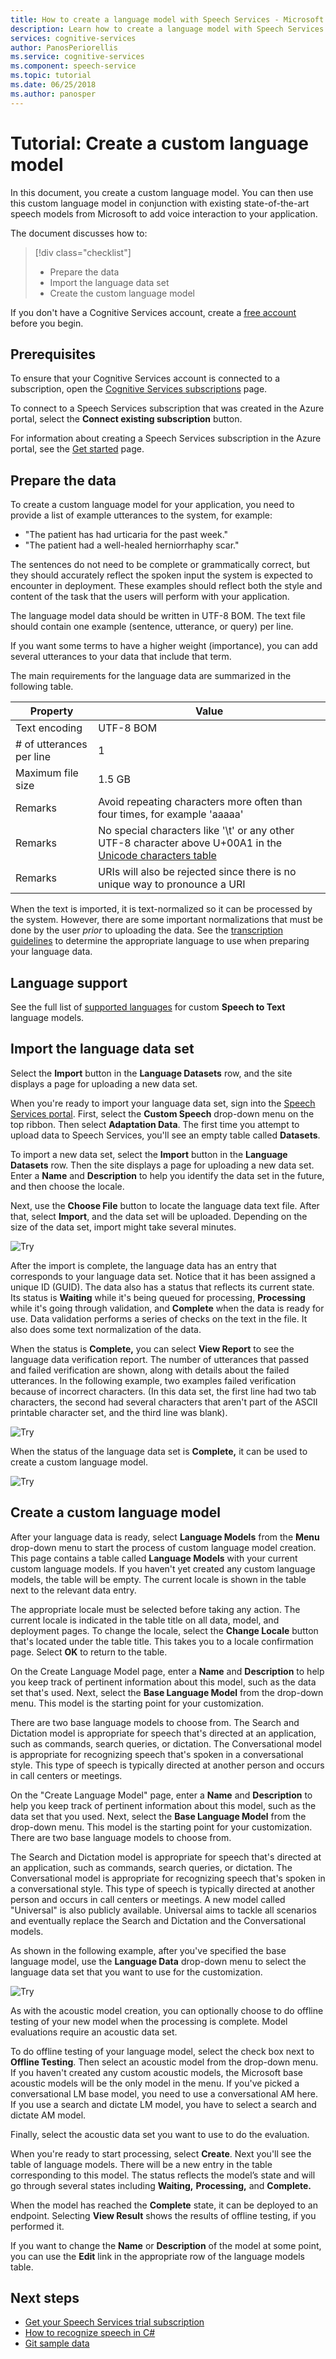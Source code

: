 ```yaml
---
title: How to create a language model with Speech Services - Microsoft Cognitive Services
description: Learn how to create a language model with Speech Services in Microsoft Cognitive Services.
services: cognitive-services
author: PanosPeriorellis
ms.service: cognitive-services
ms.component: speech-service
ms.topic: tutorial
ms.date: 06/25/2018
ms.author: panosper
---
```


# Tutorial: Create a custom language model

In this document, you create a custom language model. You can then use this custom language model in conjunction with existing state-of-the-art speech models from Microsoft to add voice interaction to your application.

The document discusses how to:
> [!div class="checklist"]
> * Prepare the data
> * Import the language data set
> * Create the custom language model

If you don't have a Cognitive Services account, create a [free account](https://azure.microsoft.com/try/cognitive-services/) before you begin.

## Prerequisites

To ensure that your Cognitive Services account is connected to a subscription, open the [Cognitive Services subscriptions](https://customspeech.ai/Subscriptions) page.

To connect to a Speech Services subscription that was created in the Azure portal, select the **Connect existing subscription** button.

For information about creating a Speech Services subscription in the Azure portal, see the [Get started](get-started.md) page.

## Prepare the data

To create a custom language model for your application, you need to provide a list of example utterances to the system, for example:

*   "The patient has had urticaria for the past week."
*   "The patient had a well-healed herniorrhaphy scar."

The sentences do not need to be complete or grammatically correct, but they should accurately reflect the spoken input the system is expected to encounter in deployment. These examples should reflect both the style and content of the task that the users will perform with your application.

The language model data should be written in UTF-8 BOM. The text file should contain one example (sentence, utterance, or query) per line.

If you want some terms to have a higher weight (importance), you can add several utterances to your data that include that term. 

The main requirements for the language data are summarized in the following table.

| Property | Value |
|----------|-------|
| Text encoding | UTF-8 BOM|
| # of utterances per line | 1 |
| Maximum file size | 1.5 GB |
| Remarks | Avoid repeating characters more often than four times, for example 'aaaaa'|
| Remarks | No special characters like '\t' or any other UTF-8 character above U+00A1 in the [Unicode characters table](http://www.utf8-chartable.de/)|
| Remarks | URIs will also be rejected since there is no unique way to pronounce a URI|

When the text is imported, it is text-normalized so it can be processed by the system. However, there are some important normalizations that must be done by the user _prior_ to uploading the data. See the [transcription guidelines](prepare-transcription.md) to determine the appropriate language to use when preparing your language data.

## Language support

See the full list of [supported languages](supported-languages.md) for custom **Speech to Text** language models.



## Import the language data set

Select the **Import** button in the **Language Datasets** row, and the site displays a page for uploading a new data set.

When you're ready to import your language data set, sign into the [Speech Services portal](https://customspeech.ai). First, select the **Custom Speech** drop-down menu on the top ribbon. Then select **Adaptation Data**. The first time you attempt to upload data to Speech Services, you'll see an empty table called **Datasets**.

To import a new data set, select the **Import** button in the **Language Datasets** row. Then the site displays a page for uploading a new data set. Enter a **Name** and **Description** to help you identify the data set in the future, and then choose the locale. 

Next, use the **Choose File** button to locate the language data text file. After that, select **Import**, and the data set will be uploaded. Depending on the size of the data set, import might take several minutes.

![Try](media/stt/speech-language-datasets-import.png)

After the import is complete, the language data has an entry that corresponds to your language data set. Notice that it has been assigned a unique ID (GUID). The data also has a status that reflects its current state. Its status is **Waiting** while it's being queued for processing, **Processing** while it's going through validation, and **Complete** when the data is ready for use. Data validation performs a series of checks on the text in the file. It also does some text normalization of the data.

When the status is **Complete,** you can select **View Report** to see the language data verification report. The number of utterances that passed and failed verification are shown, along with details about the failed utterances. In the following example, two examples failed verification because of incorrect characters. (In this data set, the first line had two tab characters, the second had several characters that aren't part of  the ASCII printable character set, and the third line was blank).

![Try](media/stt/speech-language-datasets-report.png)

When the status of the language data set is **Complete,** it can be used to create a custom language model.

![Try](media/stt/speech-language-datasets.png)

## Create a custom language model

After your language data is ready, select **Language Models** from the **Menu** drop-down menu to start the process of custom language model creation. This page contains a table called **Language Models** with your current custom language models. If you haven't yet created any custom language models, the table will be empty. The current locale is shown in the table next to the relevant data entry.

The appropriate locale must be selected before taking any action. The current locale is indicated in the table title on all data, model, and deployment pages. To change the locale, select the **Change Locale** button that's located under the table title.  This takes you to a locale confirmation page. Select **OK** to return to the table.

On the Create Language Model page, enter a **Name** and **Description** to help you keep track of pertinent information about this model, such as the data set that's used. Next, select the **Base Language Model** from the drop-down menu. This model is the starting point for your customization. 

There are two base language models to choose from. The Search and Dictation model is appropriate for speech that's directed at an application, such as commands, search queries, or dictation. The Conversational model is appropriate for recognizing speech that's spoken in a conversational style. This type of speech is typically directed at another person and occurs in call centers or meetings. 

On the "Create Language Model" page, enter a **Name** and **Description** to help you keep track of pertinent information about this model, such as the data set that you used. Next, select the **Base Language Model** from the drop-down menu. This model is the starting point for your customization. There are two base language models to choose from. 

The Search and Dictation model is appropriate for speech that's directed at an application, such as commands, search queries, or dictation. The Conversational model is appropriate for recognizing speech that's spoken in a conversational style. This type of speech is typically directed at another person and occurs in call centers or meetings. A new model called "Universal" is also publicly available. Universal aims to tackle all scenarios and eventually replace the Search and Dictation and the Conversational models.

As shown in the following example, after you've specified the base language model, use the **Language Data** drop-down menu to select the language data set that you want to use for the customization.

![Try](media/stt/speech-language-models-create2.png)

As with the acoustic model creation, you can optionally choose to do offline testing of your new model when the processing is complete. Model evaluations require an acoustic data set.

To do offline testing of your language model, select the check box next to **Offline Testing**. Then select an acoustic model from the drop-down menu. If you haven't created any custom acoustic models, the Microsoft base acoustic models will be the only model in the menu. If you've picked a conversational LM base model, you need to use a conversational AM here. If you use a search and dictate LM model, you have to select a search and dictate AM model.

Finally, select the acoustic data set you want to use to do the evaluation.

When you're ready to start processing, select **Create**. Next you'll see the table of language models. There will be a new entry in the table corresponding to this model. The status reflects the model’s state and will go through several states including **Waiting,** **Processing,** and **Complete.**

When the model has reached the **Complete** state, it can be deployed to an endpoint. Selecting **View Result** shows the results of offline testing, if you performed it.

If you want to change the **Name** or **Description** of the model at some point, you can use the **Edit** link in the appropriate row of the language models table.

## Next steps

- [Get your Speech Services trial subscription](https://azure.microsoft.com/try/cognitive-services/)
- [How to recognize speech in C#](quickstart-csharp-dotnet-windows.md)
- [Git sample data](https://github.com/Microsoft/Cognitive-Custom-Speech-Service)
